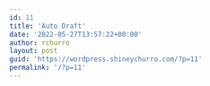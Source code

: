 ```yaml
---
id: 11
title: 'Auto Draft'
date: '2022-05-27T13:57:22+00:00'
author: rchurro
layout: post
guid: 'https://wordpress.shineychurro.com/?p=11'
permalink: '/?p=11'
---
```


